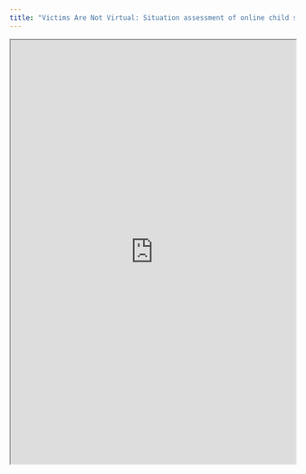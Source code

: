 ```yaml
---
title: "Victims Are Not Virtual: Situation assessment of online child sexual exploitation in South Asia"
---
```




<iframe height="750" width="100%" src="https://ewelton.github.io/ktest/wiki.html#Victims%20Are%20Not%20Virtual:%20Situation%20assessment%20of%20online%20child%20sexual%20exploitation%20in%20South%20Asia"></iframe>
